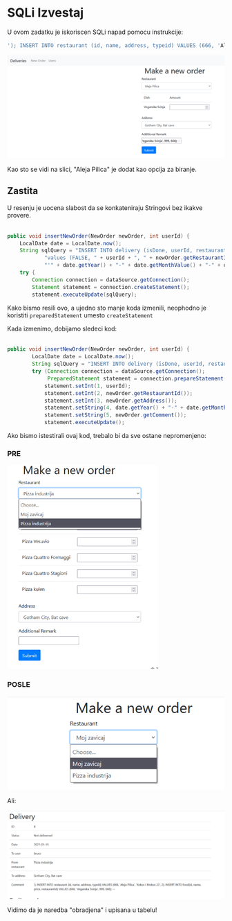 # SQLi Izvestaj

U ovom zadatku je iskoriscen SQLi napad pomocu instrukcije:

```sql
'); INSERT INTO restaurant (id, name, address, typeid) VALUES (666, 'Aleja Pilica', 'Kokos I Mokos 22', 2); INSERT INTO food(id, name, price, restaurantId) VALUES (666, 'Veganska Svinja', 999, 666); --
```

![Rezultat](SQL%20result.png)

Kao sto se vidi na slici, "Aleja Pilica" je dodat kao opcija za biranje.

## Zastita

U resenju je uocena slabost da se konkateniraju Stringovi bez ikakve provere. 

```java

public void insertNewOrder(NewOrder newOrder, int userId) {
    LocalDate date = LocalDate.now();
    String sqlQuery = "INSERT INTO delivery (isDone, userId, restaurantId, addressId, date, comment)" +
            "values (FALSE, " + userId + ", " + newOrder.getRestaurantId() + ", " + newOrder.getAddress() + "," +
            "'" + date.getYear() + "-" + date.getMonthValue() + "-" + date.getDayOfMonth() + "', '" + newOrder.getComment() + "')";
    try {
        Connection connection = dataSource.getConnection();
        Statement statement = connection.createStatement();
        statement.executeUpdate(sqlQuery);

```
Kako bismo resili ovo, a ujedno sto manje koda izmenili, neophodno je koristiti ``` preparedStatement ``` umesto ``` createStatement ```

Kada izmenimo, dobijamo sledeci kod:

```java

public void insertNewOrder(NewOrder newOrder, int userId) {
        LocalDate date = LocalDate.now();
        String sqlQuery = "INSERT INTO delivery (isDone, userId, restaurantId, addressId, date, comment) VALUES (FALSE, ?, ?, ?, ?, ?)";
        try (Connection connection = dataSource.getConnection();
             PreparedStatement statement = connection.prepareStatement(sqlQuery)) {
            statement.setInt(1, userId);
            statement.setInt(2, newOrder.getRestaurantId());
            statement.setInt(3, newOrder.getAddress());
            statement.setString(4, date.getYear() + "-" + date.getMonthValue() + "-" + date.getDayOfMonth());
            statement.setString(5, newOrder.getComment());
            statement.executeUpdate();

```

Ako bismo istestirali ovaj kod, trebalo bi da sve ostane nepromenjeno:

### PRE

<img src="pre.png" alt="PRE" style="zoom: 67%;" />

### POSLE

![POSLE1](posle1.png)

Ali:

![Posle](posle2.png)

Vidimo da je naredba "obradjena" i upisana u tabelu!

